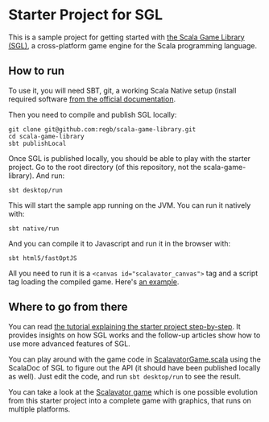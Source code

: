 # Starter Project for SGL

This is a sample project for getting started with [the Scala Game
Library (SGL)](https://github.com/regb/scala-game-library), a cross-platform
game engine for the Scala programming language.

## How to run

To use it, you will need SBT, git, a working Scala Native setup (install
required software [from the official
documentation](https://scala-native.readthedocs.io/en/v0.3.9-docs/user/setup.html#installing-clang-and-runtime-dependencies).

Then you need to compile and publish SGL locally:

    git clone git@github.com:regb/scala-game-library.git
    cd scala-game-library
    sbt publishLocal

Once SGL is published locally, you should be able to play with the starter project.
Go to the root directory (of this repository, not the scala-game-library). And
run:

    sbt desktop/run

This will start the sample app running on the JVM. You can run it natively with:

    sbt native/run

And you can compile it to Javascript and run it in the browser with:

    sbt html5/fastOptJS

All you need to run it is a `<canvas id="scalavator_canvas">` tag and a script
tag loading the compiled game. Here's [an example](html5/index.html).

## Where to go from there

You can read [the tutorial explaining the starter project
step-by-step](https://regblanc.com/blog/cross-platform-game-development-in-scala-natively/).
It provides insights on how SGL works and the follow-up articles
show how to use more advanced features of SGL.

You can play around with the game code in
[ScalavatorGame.scala](core/src/main/scala/ScalavatorGame.scala) using the
ScalaDoc of SGL to figure out the API (it should have been published locally as
well). Just edit the code, and run `sbt desktop/run` to see the result.

You can take a look at the [Scalavator
game](https://github.com/regb/scalavator) which is one possible evolution from
this starter project into a complete game with graphics, that runs on multiple
platforms.
